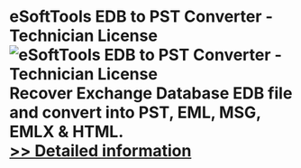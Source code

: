# eSoftTools EDB to PST Converter - Technician License<br />![eSoftTools EDB to PST Converter - Technician License](https://mycommerce.akamaized.net/api/pimages/P300877626/BIG/300877626.PNG)<br />Recover Exchange Database EDB file and convert into PST, EML, MSG, EMLX & HTML.<br />[>> Detailed information](https://secure.shareit.com/shareit/product.html?productid=300877626&affiliateid=200057808)
